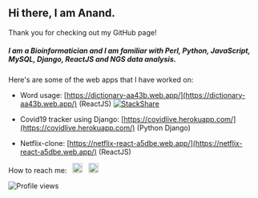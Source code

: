 ## Hi there, I am Anand.
Thank you for checking out my GitHub page! 

##### I am a Bioinformatician and I am familiar with Perl, Python, JavaScript, MySQL, Django, ReactJS and NGS data analysis.


Here's are some of the web apps that I have worked on:

- Word usage:   [https://dictionary-aa43b.web.app/](https://dictionary-aa43b.web.app/) (ReactJS) [![StackShare](http://img.shields.io/badge/tech-stack-0690fa.svg?style=flat)](https://stackshare.io/akm0001/word-search)
   
- Covid19 tracker using Django:   [https://covidlive.herokuapp.com/](https://covidlive.herokuapp.com/) (Python Django)

- Netflix-clone:   [https://netflix-react-a5dbe.web.app/](https://netflix-react-a5dbe.web.app/) (ReactJS)


How to reach me:    &nbsp; [<img src='https://cdn.jsdelivr.net/npm/simple-icons@3.0.1/icons/linkedin.svg' alt='linkedin' height='20'>](https://www.linkedin.com/in/anand-maurya-/) &nbsp; [<img src='https://cdn.jsdelivr.net/npm/simple-icons@3.2.0/icons/googlemessages.svg' alt='github' height='20'>](<mailto:anandmaurya@hotmail.com>) 

![Profile views](https://gpvc.arturio.dev/akm0001) 

<!-- ![GitHub stats](https://github-readme-stats.vercel.app/api?username=akm0001&show_icons=true) -->
